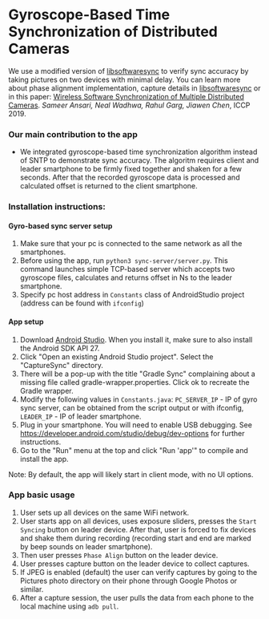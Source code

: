 # Gyroscope-Based Time Synchronization of Distributed Cameras

We use a modified version of [libsoftwaresync](https://github.com/google-research/libsoftwaresync) to verify sync accuracy by taking pictures on two devices with minimal delay. You can learn more about phase alignment implementation, capture details in [libsoftwaresync](https://github.com/google-research/libsoftwaresync) or in this paper:
[Wireless Software Synchronization of Multiple Distributed Cameras](https://arxiv.org/abs/1812.09366).
_Sameer Ansari, Neal Wadhwa, Rahul Garg, Jiawen Chen_, ICCP 2019.

### Our main contribution to the app

- We integrated gyroscope-based time synchronization algorithm instead of SNTP to demonstrate sync accuracy. The algoritm requires client and leader smartphone to be firmly fixed together and shaken for a few seconds. After that the recorded gyroscope data is processed and calculated offset is returned to the client smartphone.

### Installation instructions:

#### Gyro-based sync server setup

1.  Make sure that your pc is connected to the same network as all the smartphones.
2.  Before using the app, run ```python3 sync-server/server.py```. This command launches simple TCP-based server which accepts two gyroscope files, calculates and returns offset in Ns to the leader smartphone.
3.  Specify pc host address in ```Constants``` class of AndroidStudio project (address can be found with ```ifconfig```)

#### App setup

1.  Download [Android Studio](https://developer.android.com/studio). When you
    install it, make sure to also install the Android SDK API 27.
2.  Click "Open an existing Android Studio project". Select the "CaptureSync"
    directory.
3.  There will be a pop-up with the title "Gradle Sync" complaining about a
    missing file called gradle-wrapper.properties. Click ok to recreate the
    Gradle wrapper.
4.  Modify the following values in ```Constants.java```: ```PC_SERVER_IP``` - IP of gyro sync server, can be obtained from the script output or with ifconfig, ```LEADER_IP``` - IP of leader smartphone.
5.  Plug in your smartphone. You will need to enable USB debugging. See
    https://developer.android.com/studio/debug/dev-options for further
    instructions.
6.  Go to the "Run" menu at the top and click "Run 'app'" to compile and install
    the app.

Note: By default, the app will likely start in client mode, with no UI options.


### App basic usage

1. User sets up all devices on the same WiFi network.
2. User starts app on all devices, uses exposure sliders, presses the ```Start Syncing``` button on leader device. After that, user is forced to fix devices and shake them during recording (recording start and end are marked by beep sounds on leader smartphone).
3. Then user presses ```Phase Align``` button on the leader device.
3. User presses capture button on the leader device to collect captures.
4. If JPEG is enabled (default) the user can verify captures by going to the Pictures photo directory on their phone through Google Photos or similar.
5. After a capture session, the user pulls the data from each phone to the local machine using ```adb pull```.


